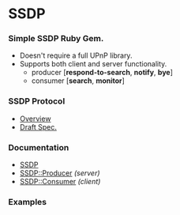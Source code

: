 SSDP
====

### Simple SSDP Ruby Gem. ###

* Doesn't require a full UPnP library.
* Supports both client and server functionality.
  * producer [**respond-to-search**, **notify**, **bye**]
  * consumer [**search**, **monitor**]

### SSDP Protocol ###
* [Overview](http://en.wikipedia.org/wiki/Simple_Service_Discovery_Protocol)
* [Draft Spec.](https://tools.ietf.org/html/draft-cai-ssdp-v1-03)

### Documentation ###
* [SSDP](doc/ssdp.md)
* [SSDP::Producer](doc/producer.md) *(server)*
* [SSDP::Consumer](doc/consumer.md) *(client)*

### Examples ###
